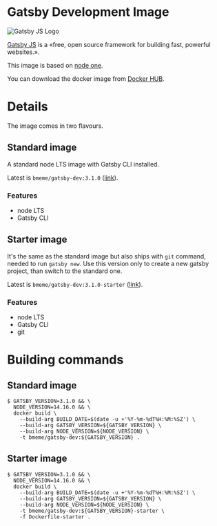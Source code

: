 # Gatsby Development Image

![Gatsby JS Logo](https://www.cmswire.com/-/media/734f9fb4033b4f92b3d9babc0d72da41.ashx?mw=320&mh=240)

[Gatsby JS](https://www.gatsbyjs.com/) is a «free, open source framework for building fast, powerful websites.».

This image is based on [node one](https://hub.docker.com/_/node).

You can download the docker image from [Docker HUB](https://hub.docker.com/r/bmeme/gatsby-dev).

# Details

The image comes in two flavours.

## Standard image

A standard node LTS image with Gatsby CLI installed.

Latest is `bmeme/gatsby-dev:3.1.0` ([link](https://hub.docker.com/r/bmeme/gatsby-dev/tags?page=1&ordering=last_updated)).

### Features

- node LTS
- Gatsby CLI

## Starter image

It's the same as the standard image but also ships with `git` command, needed to run `gatsby new`.
Use this version only to create a new gatsby project, than switch to the standard one.

Latest is `bmeme/gatsby-dev:3.1.0-starter` ([link](https://hub.docker.com/r/bmeme/gatsby-dev/tags?page=1&ordering=last_updated)).

### Features

- node LTS
- Gatsby CLI
- git

# Building commands

## Standard image

```
$ GATSBY_VERSION=3.1.0 && \
  NODE_VERSION=14.16.0 && \
  docker build \
    --build-arg BUILD_DATE=$(date -u +'%Y-%m-%dT%H:%M:%SZ') \
    --build-arg GATSBY_VERSION=${GATSBY_VERSION} \
    --build-arg NODE_VERSION=${NODE_VERSION} \
    -t bmeme/gatsby-dev:${GATSBY_VERSION} .
```

## Starter image

```
$ GATSBY_VERSION=3.1.0 && \
  NODE_VERSION=14.16.0 && \
  docker build \
    --build-arg BUILD_DATE=$(date -u +'%Y-%m-%dT%H:%M:%SZ') \
    --build-arg GATSBY_VERSION=${GATSBY_VERSION} \
    --build-arg NODE_VERSION=${NODE_VERSION} \
    -t bmeme/gatsby-dev:${GATSBY_VERSION}-starter \
    -f Dockerfile-starter .
```
